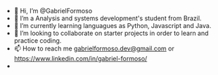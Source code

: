 - 👋 Hi, I’m @GabrielFormoso
- 👀 I’m a Analysis and systems development's student from Brazil.
- 🌱 I’m currently learning languagues as Python, Javascript and Java.
- 💞️ I’m looking to collaborate on starter projects in order to learn and practice coding.
- 📫 How to reach me gabrielformoso.dev@gmail.com or https://www.linkedin.com/in/gabriel-formoso/
- 

<!---
GabrielFormoso/GabrielFormoso is a ✨ special ✨ repository because its `README.md` (this file) appears on your GitHub profile.
You can click the Preview link to take a look at your changes.
--->
